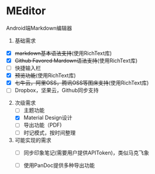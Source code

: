 # MEditor
Android端Markdown编辑器
1. 基础需求
  - [x] ~~markdown基本语法支持~~(使用RichText库)
  - [x] ~~Github Favored Mardown语法支持~~(使用RichText库)
  - [ ] 快捷输入栏
  - [x] ~~预览功能~~(使用RichText库)
  - [x] ~~七牛云，阿里OSS，腾讯OSS等图床支持~~(使用RichText库)
  - [ ] Dropbox，坚果云，Github同步支持
2. 次级需求
    - [ ] 主题功能
    - [x] Material Design设计
    - [ ] 导出功能（PDF)
    - [ ] 时记模式，按时间整理
3. 可能实现的需求
    - [ ] 同步印象笔记(需要用户提供APIToken)，类似马克飞象
    - [ ] 使用PanDoc提供多种导出功能

